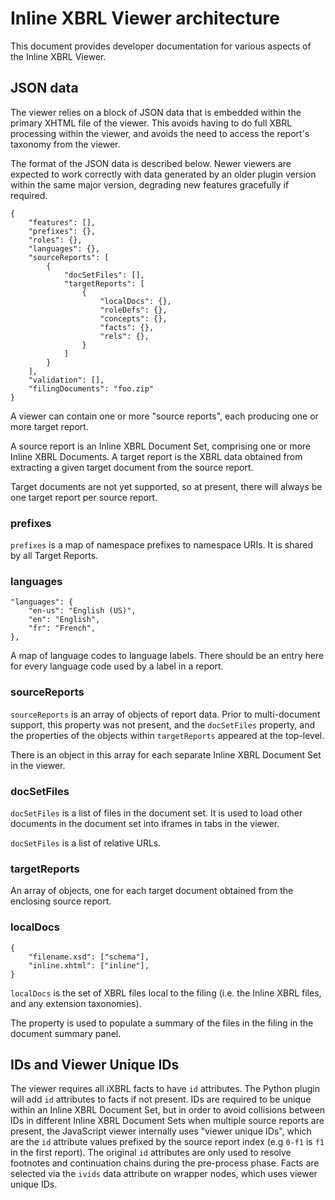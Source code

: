 # Inline XBRL Viewer architecture 

This document provides developer documentation for various aspects of the
Inline XBRL Viewer.

## JSON data

The viewer relies on a block of JSON data that is embedded within the primary
XHTML file of the viewer.  This avoids having to do full XBRL processing within
the viewer, and avoids the need to access the report's taxonomy from the
viewer.

The format of the JSON data is described below.  Newer viewers are expected to
work correctly with data generated by an older plugin version within the same
major version, degrading new features gracefully if required.


```
{
    "features": [],
    "prefixes": {},
    "roles": {},
    "languages": {},
    "sourceReports": [
        {
            "docSetFiles": [],
            "targetReports": [
                {
                    "localDocs": {},
                    "roleDefs": {},
                    "concepts": {},
                    "facts": {},
                    "rels": {},
                }
            ]
        }
    ],
    "validation": [],
    "filingDocuments": "foo.zip"
}
```

A viewer can contain one or more "source reports", each producing one or more
target report.

A source report is an Inline XBRL Document Set, comprising one or more Inline
XBRL Documents.  A target report is the XBRL data obtained from extracting a
given target document from the source report.

Target documents are not yet supported, so at present, there will always be one
target report per source report.

### prefixes

`prefixes` is a map of namespace prefixes to namespace URIs.  It is shared by
all Target Reports.

### languages


```
"languages": {
    "en-us": "English (US)",
    "en": "English",
    "fr": "French",
},

```

A map of language codes to language labels.  There should be an entry here for
every language code used by a label in a report.

### sourceReports

`sourceReports` is an array of objects of report data.  Prior to multi-document
support, this property was not present, and the `docSetFiles` property, and the
properties of the objects within `targetReports` appeared at the top-level.

There is an object in this array for each separate Inline XBRL Document Set in
the viewer.

### docSetFiles

`docSetFiles` is a list of files in the document set.  It is used to load other
documents in the document set into iframes in tabs in the viewer.  

`docSetFiles` is a list of relative URLs.

### targetReports

An array of objects, one for each target document obtained from the enclosing
source report.

### localDocs

```
{
    "filename.xsd": ["schema"],
    "inline.xhtml": ["inline"],
}
```

`localDocs` is the set of XBRL files local to the filing (i.e. the Inline XBRL
files, and any extension taxonomies).

The property is used to populate a summary of the files in the filing in the
document summary panel.

## IDs and Viewer Unique IDs

The viewer requires all iXBRL facts to have `id` attributes.  The Python plugin
will add `id` attributes to facts if not present.  IDs are required to be unique
within an Inline XBRL Document Set, but in order to avoid collisions between IDs
in different Inline XBRL Document Sets when multiple source reports are
present, the JavaScript viewer internally uses "viewer unique IDs", which are
the `id` attribute values prefixed by the source report index (e.g `0-f1` is
`f1` in the first report).  The original `id` attributes are only used to
resolve footnotes and continuation chains during the pre-process phase.  Facts
are selected via the `ivids` data attribute on wrapper nodes, which uses viewer
unique IDs.


